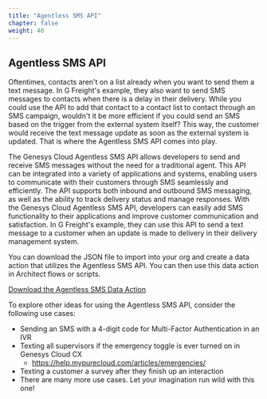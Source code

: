 ```yaml
---
title: "Agentless SMS API"
chapter: false
weight: 40
---
```


## Agentless SMS API
Oftentimes, contacts aren't on a list already when you want to send them a text message. In G Freight's example, they also want to send SMS messages to contacts when there is a delay in their delivery. While you could use the API to add that contact to a contact list to contact through an SMS campaign, wouldn't it be more efficient if you could send an SMS based on the trigger from the external system itself? This way, the customer would receive the text message update as soon as the external system is updated. That is where the Agentless SMS API comes into play.

The Genesys Cloud Agentless SMS API allows developers to send and receive SMS messages without the need for a traditional agent. This API can be integrated into a variety of applications and systems, enabling users to communicate with their customers through SMS seamlessly and efficiently. The API supports both inbound and outbound SMS messaging, as well as the ability to track delivery status and manage responses. With the Genesys Cloud Agentless SMS API, developers can easily add SMS functionality to their applications and improve customer communication and satisfaction. In G Freight's example, they can use this API to send a text message to a customer when an update is made to delivery in their delivery management system.

You can download the JSON file to import into your org and create a data action that utilizes the Agentless SMS API. You can then use this data action in Architect flows or scripts.

[Download the Agentless SMS Data Action](/downloadables/agentlessSMSAPI.json)

To explore other ideas for using the Agentless SMS API, consider the following use cases: 
- Sending an SMS with a 4-digit code for Multi-Factor Authentication in an IVR
- Texting all supervisors if the emergency toggle is ever turned on in Genesys Cloud CX
    - https://help.mypurecloud.com/articles/emergencies/
- Texting a customer a survey after they finish up an interaction
- There are many more use cases. Let your imagination run wild with this one!